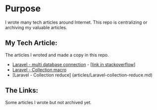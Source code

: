 # Purpose
I wrote many tech articles around Internet. This repo is centralizing or archiving my valuable articles.



## My Tech Article:
The articles I wroted and made a copy in this repo.

- [Laravel - multi database connection](articles/Laravel-multi-database-connection.md) -  [[link in stackoverflow](https://stackoverflow.com/documentation/laravel/1093/database/7723/multiple-database-connections)]
- [Laravel - Collection macro](articles/laravel-collection-macro.md)
- [Laravel - Collection reduce] (articles/Laravel-collection-reduce.md)
## The Links:
Some articles I wrote but not archived yet.